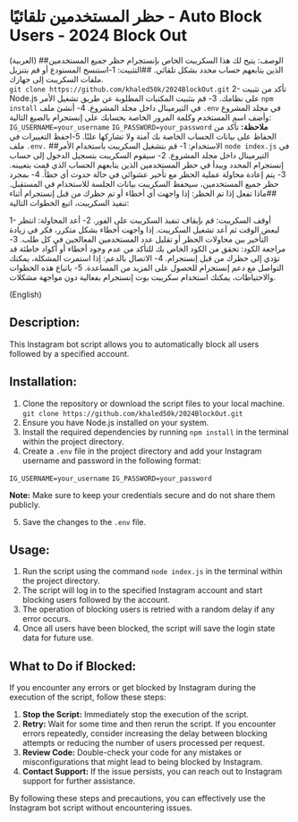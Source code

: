 #  حظر المستخدمين تلقائيًا  - Auto Block Users - 2024 Block Out
(العربية)
##الوصف:
يتيح لك هذا السكريبت الخاص بإنستجرام حظر جميع المستخدمين الذين يتابعهم حساب محدد بشكل تلقائي.
##التثبيت:
1-استنسخ المستودع أو قم بتنزيل ملفات السكريبت إلى جهازك.
 <br/>   ` git clone https://github.com/khaled50k/2024BlockOut.git `
2- تأكد من تثبيت Node.js على نظامك.
3- قم بتثبيت المكتبات المطلوبة عن طريق تشغيل الأمر `npm install` في التيرمينال داخل مجلد المشروع.
4- أنشئ ملف `.env` في مجلد المشروع وأضف اسم المستخدم وكلمة المرور الخاصة بحسابك على إنستجرام بالصيغ التالية:
`IG_USERNAME=your_username`
`IG_PASSWORD=your_password`
**ملاحظة:** تأكد من الحفاظ على بيانات الحساب الخاصة بك آمنة ولا تشاركها علنًا.
5-احفظ التغييرات في ملف `.env.`
##الاستخدام:
1- قم بتشغيل السكريبت باستخدام الأمر `node index.js` في التيرمينال داخل مجلد المشروع.
2- سيقوم السكريبت بتسجيل الدخول إلى حساب إنستجرام المحدد ويبدأ في حظر المستخدمين الذين يتابعهم الحساب الذي قمت بتعيينه.
3- يتم إعادة محاولة عملية الحظر مع تأخير عشوائي في حالة حدوث أي خطأ.
4- بمجرد حظر جميع المستخدمين، سيحفظ السكريبت بيانات الجلسة للاستخدام في المستقبل.
##ماذا تفعل إذا تم الحظر:
إذا واجهت أي أخطاء أو تم حظرك من قبل إنستجرام أثناء تنفيذ السكريبت، اتبع الخطوات التالية:

1- أوقف السكريبت: قم بإيقاف تنفيذ السكريبت على الفور.
2- أعد المحاولة: انتظر لبعض الوقت ثم أعد تشغيل السكريبت. إذا واجهت أخطاء بشكل متكرر، فكر في زيادة التأخير بين محاولات الحظر أو تقليل عدد المستخدمين المعالجين في كل طلب.
3- مراجعة الكود: تحقق من الكود الخاص بك للتأكد من عدم وجود أخطاء أو أكواد خاطئة قد تؤدي إلى حظرك من قبل إنستجرام.
4- الاتصال بالدعم: إذا استمرت المشكلة، يمكنك التواصل مع دعم إنستجرام للحصول على المزيد من المساعدة.
5- باتباع هذه الخطوات والاحتياطات، يمكنك استخدام سكريبت بوت إنستجرام بفعالية دون مواجهة مشكلات.




(English)
## Description:

This Instagram bot script allows you to automatically block all users followed by a specified account.

## Installation:

1. Clone the repository or download the script files to your local machine.
 <br/>   ` git clone https://github.com/khaled50k/2024BlockOut.git `
2. Ensure you have Node.js installed on your system.
3. Install the required dependencies by running `npm install` in the terminal within the project directory.
4. Create a `.env` file in the project directory and add your Instagram username and password in the following format:

`IG_USERNAME=your_username`
`IG_PASSWORD=your_password`

**Note:** Make sure to keep your credentials secure and do not share them publicly.

5. Save the changes to the `.env` file.

## Usage:

1. Run the script using the command `node index.js` in the terminal within the project directory.
2. The script will log in to the specified Instagram account and start blocking users followed by the account.
3. The operation of blocking users is retried with a random delay if any error occurs.
4. Once all users have been blocked, the script will save the login state data for future use.

## What to Do if Blocked:

If you encounter any errors or get blocked by Instagram during the execution of the script, follow these steps:

1. **Stop the Script:** Immediately stop the execution of the script.
2. **Retry:** Wait for some time and then rerun the script. If you encounter errors repeatedly, consider increasing the delay between blocking attempts or reducing the number of users processed per request.
3. **Review Code:** Double-check your code for any mistakes or misconfigurations that might lead to being blocked by Instagram.
4. **Contact Support:** If the issue persists, you can reach out to Instagram support for further assistance.

By following these steps and precautions, you can effectively use the Instagram bot script without encountering issues.
